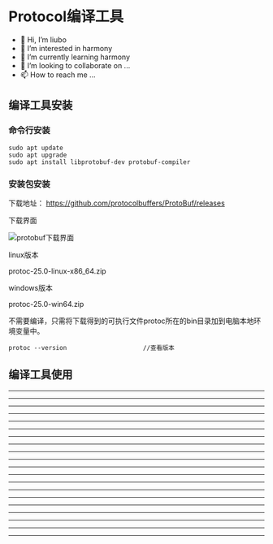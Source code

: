 # Protocol编译工具

* 👋 Hi, I’m liubo
* 👀 I’m interested in harmony
* 🌱 I’m currently learning harmony
* 💞️ I’m looking to collaborate on ...
* 📫 How to reach me ...



## 编译工具安装

### 命令行安装

```shell
sudo apt update
sudo apt upgrade
sudo apt install libprotobuf-dev protobuf-compiler  
```



### 安装包安装

下载地址： https://github.com/protocolbuffers/ProtoBuf/releases

下载界面



![protobuf下载界面](/home/liubo/00-liubo/project_my/Protobuf_tutorial/picture/protobuf下载界面.png)



linux版本

protoc-25.0-linux-x86_64.zip

windows版本

protoc-25.0-win64.zip



不需要编译，只需将下载得到的可执行文件protoc所在的bin目录加到电脑本地环境变量中。



```shell
protoc --version                     //查看版本
```





## 编译工具使用



































---

---

---

---

---

---

---

---

---

---

---

---

---

---

---

---

---

---

---

---